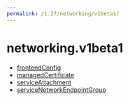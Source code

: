 ```yaml
---
permalink: /1.27/networking/v1beta1/
---
```


# networking.v1beta1



* [frontendConfig](frontendConfig.md)
* [managedCertificate](managedCertificate.md)
* [serviceAttachment](serviceAttachment.md)
* [serviceNetworkEndpointGroup](serviceNetworkEndpointGroup.md)